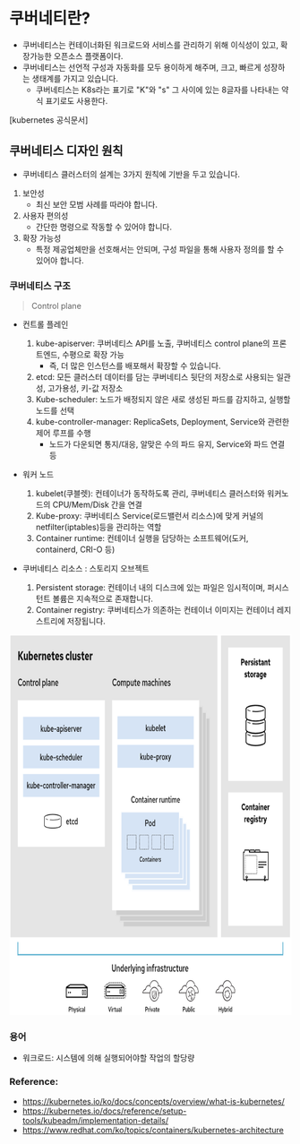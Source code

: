# 쿠버네티란? 
- 쿠버네티스는 컨테이너화된 워크로드와 서비스를 관리하기 위해 이식성이 있고, 확장가능한 오픈소스 플랫폼이다. 
- 쿠버네티스는 선언적 구성과 자동화를 모두 용이하게 해주며, 크고, 빠르게 성장하는 생태계를 가지고 있습니다.
  - 쿠버네티스는 K8s라는 표기로 "K"와 "s" 그 사이에 있는 8글자를 나타내는 약식 표기로도 사용한다.

[kubernetes 공식문서]

## 쿠버네티스 디자인 원칙
- 쿠버네티스 클러스터의 설계는 3가지 원칙에 기반을 두고 있습니다.
1. 보안성
   - 최신 보안 모범 사례를 따라야 합니다.
2. 사용자 편의성
   - 간단한 명령으로 작동할 수 있어야 합니다.
3. 확장 가능성
   - 특정 제공업체만을 선호해서는 안되며, 구성 파일을 통해 사용자 정의를 할 수 있어야 합니다.

### 쿠버네티스 구조
> Control plane

- 컨트롤 플레인
    1. kube-apiserver: 쿠버네티스 API를 노출, 쿠버네티스 control plane의 프론트엔드, 수평으로 확장 가능
       - 즉, 더 많은 인스턴스를 배포해서 확장할 수 있습니다.
    2. etcd: 모든 클러스터 데이터를 담는 쿠버네티스 뒷단의 저장소로 사용되는 일관성, 고가용성, 키-값 저장소
    3. Kube-scheduler: 노드가 배정되지 않은 새로 생성된 파드를 감지하고, 실행할 노드를 선택
    4. kube-controller-manager: ReplicaSets, Deployment, Service와 관련한 제어 루프를 수행
       - 노드가 다운되면 통지/대응, 알맞은 수의 파드 유지, Service와 파드 연결 등
    

- 워커 노드
    1. kubelet(쿠블렛): 컨테이너가 동작하도록 관리, 쿠버네티스 클러스터와 워커노드의 CPU/Mem/Disk 간을 연결
    2. Kube-proxy: 쿠버네티스 Service(로드밸런서 리소스)에 맞게 커널의 netfilter(iptables)등을 관리하는 역할
    3. Container runtime: 컨테이너 실행을 담당하는 소프트웨어(도커, containerd, CRI-O 등)


- 쿠버네티스 리소스 : 스토리지 오브젝트
    1. Persistent storage: 컨테이너 내의 디스크에 있는 파일은 임시적이며, 퍼시스턴트 볼륨은 지속적으로 존재합니다.
    2. Container registry: 쿠버네티스가 의존하는 컨테이너 이미지는 컨테이너 레지스트리에 저장됩니다.


<img src="https://github.com/Virusuki/Kubernetes/blob/main/k8s-develop/Kubernetes%20Architecture/files/img/kubernetes-architecture.PNG" width="850px" height="680px" title="px(픽셀) 크기 설정" alt="Kubernetes Structure"></img><br/>

### 용어
- 워크로드: 시스템에 의해 실행되어야할 작업의 할당량 

### Reference:
- https://kubernetes.io/ko/docs/concepts/overview/what-is-kubernetes/
- https://kubernetes.io/docs/reference/setup-tools/kubeadm/implementation-details/
- https://www.redhat.com/ko/topics/containers/kubernetes-architecture
